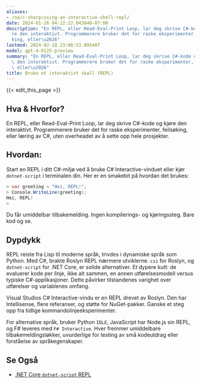 ```yaml
---
aliases:
- /no/c-sharp/using-an-interactive-shell-repl/
date: 2024-01-26 04:12:22.043848-07:00
description: "En REPL, eller Read-Eval-Print Loop, lar deg skrive C#-kode og kj\xF8\
  re den interaktivt. Programmerere bruker det for raske eksperimenter, feils\xF8\
  king, eller\u2026"
lastmod: 2024-02-18 23:08:53.895407
model: gpt-4-0125-preview
summary: "En REPL, eller Read-Eval-Print Loop, lar deg skrive C#-kode og kj\xF8re\
  \ den interaktivt. Programmerere bruker det for raske eksperimenter, feils\xF8king,\
  \ eller\u2026"
title: Bruke et interaktivt skall (REPL)
---
```


{{< edit_this_page >}}

## Hva & Hvorfor?
En REPL, eller Read-Eval-Print Loop, lar deg skrive C#-kode og kjøre den interaktivt. Programmerere bruker det for raske eksperimenter, feilsøking, eller læring av C#, uten overheadet av å sette opp hele prosjekter.

## Hvordan:
Start en REPL i ditt C#-miljø ved å bruke C# Interactive-vinduet eller kjør `dotnet-script` i terminalen din. Her er en smakebit på hvordan det brukes:

```csharp
> var greeting = "Hei, REPL!";
> Console.WriteLine(greeting);
Hei, REPL!
>
```

Du får umiddelbar tilbakemelding. Ingen kompilerings- og kjøringssteg. Bare kod og se.

## Dypdykk
REPL reiste fra Lisp til moderne språk, trivdes i dynamiske språk som Python. Med C#, brakte Roslyn REPL nærmere utviklerne. `csi` for Roslyn, og `dotnet-script` for .NET Core, er solide alternativer. Et dypere kutt: de evaluerer kode per linje, ikke alt sammen, en annen utførelsesmodell versus typiske C#-applikasjoner. Dette påvirker tilstandenes varighet over utførelser og variablenes omfang.

Visual Studios C# Interactive-vindu er en REPL drevet av Roslyn. Den har Intellisense, flere referanser, og støtte for NuGet-pakker. Ganske et steg opp fra tidlige kommandolinjeeksperimenter.

For alternative språk, bruker Python `IDLE`, JavaScript har Node.js sin REPL, og F# leveres med `F# Interactive`. Hver fremmer umiddelbare tilbakemeldingsløkker, uvurderlige for testing av små kodeutdrag eller forståelse av språkegenskaper.

## Se Også
- [.NET Core `dotnet-script` REPL](https://github.com/filipw/dotnet-script)
